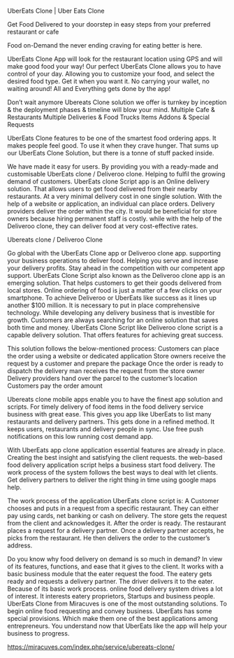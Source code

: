 UberEats Clone | Uber Eats Clone

Get Food Delivered to your doorstep in easy steps from your preferred restaurant or cafe

Food on-Demand the never ending craving for eating better is here.

UberEats Clone App will look for the restaurant location using GPS and will make good food your way! Our perfect UberEats Clone allows you to have control of your day. Allowing you to customize your food, and select the desired food type. Get it when you want it. No carrying your wallet, no waiting around! All and Everything gets done by the app!

Don’t wait anymore Ubereats Clone solution we offer is turnkey by inception & the deployment phases & timeline will blow your mind.
Multiple Cafe & Restaurants
Multiple Deliveries & Food Trucks
Items Addons & Special Requests

UberEats Clone features to be one of the smartest food ordering apps. It makes people feel good. To use it when they crave hunger. That sums up our UberEats Clone Solution, but there is a tonne of stuff packed inside.

We have made it easy for users. By providing you with a ready-made and customisable UberEats clone / Deliveroo clone. Helping to fulfil the growing demand of customers. UberEats clone Script app is an Online delivery solution. That allows users to get food delivered from their nearby restaurants. At a very minimal delivery cost in one single solution. With the help of a website or application, an individual can place orders. Delivery providers deliver the order within the city. It would be beneficial for store owners because hiring permanent staff is costly. while with the help of the Deliveroo clone, they can deliver food at very cost-effective rates.

Ubereats clone / Deliveroo Clone

Go global with the UberEats Clone app or Deliveroo clone app. supporting your business operations to deliver food. Helping you serve and increase your delivery profits. Stay ahead in the competition with our competent app support. UberEats Clone Script also known as the Deliveroo clone app is an emerging solution. That helps customers to get their goods delivered from local stores. Online ordering of food is just a matter of a few clicks on your smartphone.
To achieve Deliveroo or UberEats like success as it lines up another $100 million. It is necessary to put in place comprehensive technology. While developing any delivery business that is investible for growth. Customers are always searching for an online solution that saves both time and money. UberEats Clone Script like Deliveroo clone script is a capable delivery solution. That offers features for achieving great success.

This solution follows the below-mentioned process:
Customers can place the order using a website or dedicated application
Store owners receive the request by a customer and prepare the package
Once the order is ready to dispatch
the delivery man receives the request from the store owner
Delivery providers hand over the parcel to the customer’s location
Customers pay the order amount

Ubereats clone mobile apps enable you to have the finest app solution and scripts. For timely delivery of food items in the food delivery service business with great ease. This gives you app like UberEats to list many restaurants and delivery partners. This gets done in a refined method. It keeps users, restaurants and delivery people in sync. Use free push notifications on this low running cost demand app.

With UberEats app clone application essential features are already in place. Creating the best insight and satisfying the client requests. the web-based food delivery application script helps a business start food delivery. The work process of the system follows the best ways to deal with let clients. Get delivery partners to deliver the right thing in time using google maps help.

The work process of the application UberEats clone script is:
A Customer chooses and puts in a request from a specific restaurant. They can either pay using cards, net banking or cash on delivery. The store gets the request from the client and acknowledges it. After the order is ready. The restaurant places a request for a delivery partner. Once a delivery partner accepts, he picks from the restaurant. He then delivers the order to the customer’s address.

Do you know why food delivery on demand is so much in demand? In view of its features, functions, and ease that it gives to the client. It works with a basic business module that the eater request the food. The eatery gets ready and requests a delivery partner. The driver delivers it to the eater.
Because of its basic work process. online food delivery system drives a lot of interest. It interests eatery proprietors, Startups and business people.
UberEats Clone from Miracuves is one of the most outstanding solutions. To begin online food requesting and convey business. UberEats has some special provisions. Which make them one of the best applications among entrepreneurs. You understand now that UberEats like the app will help your business to progress.

https://miracuves.com/index.php/service/ubereats-clone/

